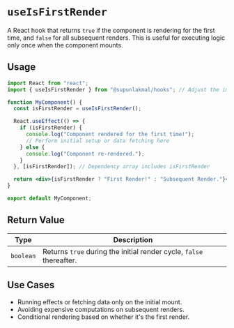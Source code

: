 # `useIsFirstRender`

A React hook that returns `true` if the component is rendering for the first time, and `false` for all subsequent renders. This is useful for executing logic only once when the component mounts.

## Usage

```jsx
import React from "react";
import { useIsFirstRender } from "@supunlakmal/hooks"; // Adjust the import path if necessary

function MyComponent() {
  const isFirstRender = useIsFirstRender();

  React.useEffect(() => {
    if (isFirstRender) {
      console.log("Component rendered for the first time!");
      // Perform initial setup or data fetching here
    } else {
      console.log("Component re-rendered.");
    }
  }, [isFirstRender]); // Dependency array includes isFirstRender

  return <div>{isFirstRender ? "First Render!" : "Subsequent Render."}</div>;
}

export default MyComponent;
```

## Return Value

| Type      | Description                                                         |
| --------- | ------------------------------------------------------------------- |
| `boolean` | Returns `true` during the initial render cycle, `false` thereafter. |

## Use Cases

- Running effects or fetching data only on the initial mount.
- Avoiding expensive computations on subsequent renders.
- Conditional rendering based on whether it's the first render.
